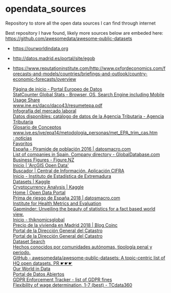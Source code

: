 # opendata_sources
Repository to store all the open data sources I can find through internet

Best repository I have found, likely more sources below are embeded here: https://github.com/awesomedata/awesome-public-datasets

* https://ourworldindata.org

* http://datos.madrid.es/portal/site/egob

* https://www.reputationinstitute.com/http://www.oxfordeconomics.com/forecasts-and-models/countries/briefings-and-outlook/country-economic-forecasts/overview
                          <DT>
                            <A HREF="https://www.europeandataportal.eu/es/homepage">Página de inicio - Portal Europeo de Datos</A>
                        <DT>
                            <A HREF="http://gs.statcounter.com/">StatCounter Global Stats - Browser, OS, Search Engine including Mobile Usage Share</A>
                        <DT>
                            <A HREF="http://www.ine.es/daco/daco43/resumetepa.pdf">‎www.ine.es/daco/daco43/resumetepa.pdf</A>
                        <DT>
                            <A HREF="http://www.ine.es/infografias/tasasepa/mobile/index.html?lang=es">Infografía del mercado laboral</A>
                        <DT>
                            <A HREF="http://www.agenciatributaria.es/AEAT.internet/Inicio/La_Agencia_Tributaria/Memorias_y_estadisticas_tributarias/Datos_abiertos__Reutilizacion_de_la_informacion_/Datos_disponibles__catalogo_de_datos_de_la_Agencia_Tributaria/Datos_disponibles__catalogo_de_datos_de_la_Agencia_Tributaria.shtml">Datos disponibles: catálogo de datos de la Agencia Tributaria - Agencia Tributaria</A>
                        <DT>
                            <A HREF="http://www.ine.es/DEFIne/es/concepto.htm?c=5101&op=30308&p=1&n=20">Glosario de Conceptos</A>
                        <DT>
                            <A HREF="http://www.ive.es/ive/epa14/metodologia_personas/met_EPA_trim_cas.htm">‎www.ive.es/ive/epa14/metodologia_personas/met_EPA_trim_cas.htm</A>
                        <DT>
                            <A HREF="http://www.renacimientodemografico.org/blog/27-03-2015/">: noticias</A>
                        <DT>
                            <A HREF="http://www.comercio.gob.es/es-ES/comercio-exterior/estadisticas-informes/Paginas/estadisticas-comercio.aspx">Favoritos</A>
                        <DT>
                            <A HREF="http://www.datosmacro.com/demografia/estructura-poblacion/espana">España - Piramide de población 2016 | datosmacro.com</A>
                        <DT>
                            <A HREF="https://www.globaldatabase.com/spain-companies-database">List of companies in Spain. Company directory - GlobalDatabase.com</A>
                        <DT>
                            <A HREF="https://figure.nz/business/">Business Figures - Figure.NZ</A>
                        <DT>
                            <A HREF="http://opendata.esri.es/">Inicio | 'ArcGIS Open Data'</A>
                        <DT>
                            <A HREF="https://buscadorcdi.minhap.gob.es/es/buscador/resultados/Ultimos-Personal-AAPP">Buscador | Central de Información. Aplicación CIFRA</A>
                        <DT>
                            <A HREF="http://estadistica.gobex.es/web/guest/home">Inicio - Instituto de Estadística de Extremadura</A>
                        <DT>
                            <A HREF="https://www.kaggle.com/datasets">Datasets | Kaggle</A>
                        <DT>
                            <A HREF="https://www.kaggle.com/anmolhanda/cryptocurrency-analysis">Cryptocurrency Analysis | Kaggle</A>
                        <DT>
                            <A HREF="http://data.europa.eu/euodp/en/home">Home | Open Data Portal</A>
                        <DT>
                            <A HREF="https://www.datosmacro.com/prima-riesgo/espana">Prima de riesgo de España 2018 | datosmacro.com</A>
                        <DT>
                            <A HREF="http://www.healthdata.org/">Institute for Health Metrics and Evaluation</A>
                        <DT>
                            <A HREF="https://www.gapminder.org/">Gapminder: Unveiling the beauty of statistics for a fact based world view.</A>
                        <DT>
                            <A HREF="https://t.co/aXbyOMGhGR?amp=1">Inicio - thiknomicsglobal</A>
                        <DT>
                            <A HREF="https://www.coinc.es/blog/noticia/precio-vivienda-madrid-2018">Precio de la vivienda en Madrid 2018 | Blog Coinc</A>
                        <DT>
                            <A HREF="http://www.catastro.minhap.es/esp/estadistica_6.asp">Portal de la Dirección General del Catastro</A>
                        <DT>
                            <A HREF="http://www.catastro.minhap.es/esp/estadisticas.asp">Portal de la Dirección General del Catastro</A>
                        <DT>
                            <A HREF="https://toolbox.google.com/datasetsearch">Dataset Search</A>
                        <DT>
                            <A HREF="https://estadisticasdecriminalidad.ses.mir.es/jaxiPx/Tabla.htm?path=/Datos1//l0/&file=01001.px&type=pcaxis&L=0">Hechos conocidos por comunidades autónomas, tipología penal y periodo.</A>
                        <DT>
                            <A HREF="https://github.com/awesomedata/awesome-public-datasets">GitHub - awesomedata/awesome-public-datasets: A topic-centric list of HQ open datasets. PR ☛☛☛</A>
                        <DT>
                            <A HREF="https://ourworldindata.org/">Our World in Data</A>
                        <DT>
                            <A HREF="http://opendata.esri.es/">Portal de Datos Abiertos</A>
                        <DT>
                            <A HREF="https://www.enforcementtracker.com/?">GDPR Enforcement Tracker - list of GDPR fines</A>
                        <DT>
                            <A HREF="https://tcdata360.worldbank.org/indicators/flex.wage?country=BRA&indicator=655&viz=line_chart&years=2017,2019">Flexibility of wage determination, 1-7 (best) - TCdata360</A>
                </DL>
